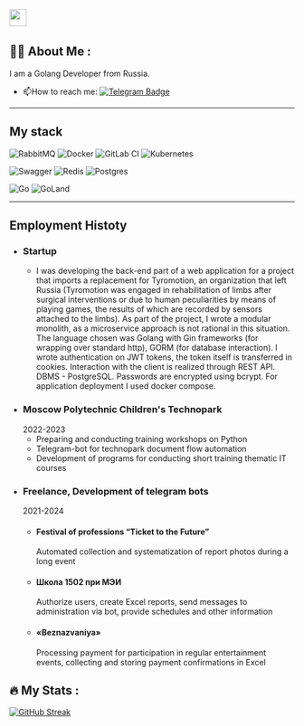 <img src="https://media.giphy.com/media/WUlplcMpOCEmTGBtBW/giphy.gif" width="30">
<img src="https://komarev.com/ghpvc/?username=kolbeshin&style=flat-square&color=blue" alt=""/>

## :man_technologist: About Me :
I am a Golang Developer from Russia.

- :mailbox:How to reach me: [![Telegram Badge](https://img.shields.io/badge/-kolbeshin-blue?style=flat&logo=Telegram&logoColor=white)](https://t.me/gkolbeshin)

---

## My stack

![RabbitMQ](https://img.shields.io/static/v1?style=for-the-badge&message=RabbitMQ&color=FF6600&logo=RabbitMQ&logoColor=FFFFFF&label=)
![Docker](https://img.shields.io/static/v1?style=for-the-badge&message=Docker&color=2496ED&logo=Docker&logoColor=FFFFFF&label=)
![GitLab CI](https://img.shields.io/badge/gitlab%20ci-%23181717.svg?style=for-the-badge&logo=gitlab&logoColor=white)
![Kubernetes](https://img.shields.io/badge/kubernetes-%23326ce5.svg?style=for-the-badge&logo=kubernetes&logoColor=white)

![Swagger](https://img.shields.io/badge/-Swagger-%23Clojure?style=for-the-badge&logo=swagger&logoColor=white)
![Redis](https://img.shields.io/badge/redis-%23DD0031.svg?style=for-the-badge&logo=redis&logoColor=white)
![Postgres](https://img.shields.io/badge/postgres-%23316192.svg?style=for-the-badge&logo=postgresql&logoColor=white)

![Go](https://img.shields.io/badge/go-%2300ADD8.svg?style=for-the-badge&logo=go&logoColor=white)
![GoLand](https://img.shields.io/static/v1?style=for-the-badge&message=GoLand&color=000000&logo=GoLand&logoColor=FFFFFF&label=)

---
## Employment Histoty
- ### Startup
  - I was developing the back-end part of a web application for a project that imports a replacement for Tyromotion, an organization that left Russia (Tyromotion was engaged in rehabilitation of limbs after surgical interventions or due to human peculiarities by means of playing games, the results of which are recorded by sensors attached to the limbs). 
As part of the project, I wrote a modular monolith, as a microservice approach is not rational in this situation. The language chosen was Golang with Gin frameworks (for wrapping over standard http), GORM (for database interaction). I wrote authentication on JWT tokens, the token itself is transferred in cookies. Interaction with the client is realized through REST API. DBMS - PostgreSQL. Passwords are encrypted using bcrypt. For application deployment I used docker compose.
- ### Moscow Polytechnic Children's Technopark
  2022-2023
  - Preparing and conducting training workshops on Python
  - Telegram-bot for technopark document flow automation
  - Development of programs for conducting short training thematic IT courses
- ### Freelance, Development of telegram bots
  2021-2024
  - #### Festival of professions “Ticket to the Future”
    Automated collection and systematization of report photos during a long event
  - #### Школа 1502 при МЭИ
    Authorize users, create Excel reports, send messages to administration via bot, provide schedules and other information
  - #### «Beznazvaniya»
    Processing payment for participation in regular entertainment events, collecting and storing payment confirmations in Excel

## :fire: My Stats :

[![GitHub Streak](http://github-readme-streak-stats.herokuapp.com?user=kolbeshin&theme=dark&background=000000)](https://git.io/streak-stats)

